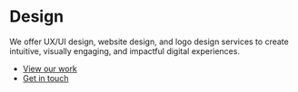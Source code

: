 # Design

We offer UX/UI design, website design, and logo design services to create intuitive, visually engaging, and impactful digital experiences.

-   [View our work](https://hashpresspioneers.com/service/design/#page)
-   [Get in touch](https://hashpresspioneers.com/services/design#contact)
